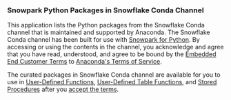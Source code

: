 ### Snowpark Python Packages in Snowflake Conda Channel

This application lists the Python packages from the Snowflake Conda channel that is maintained and supported by Anaconda. The Snowflake Conda channel has been built for use with <a href='https://www.snowflake.com/snowpark-for-python/'>Snowpark for Python</a>. By accessing or using the contents in the channel, you acknowledge and agree that you have read, understood, and agree to be bound by the <a href='https://legal.anaconda.com/policies/en/?name=terms-of-service#embedded-end-customer-terms' target='_blank'>Embedded End Customer Terms</a> to <a href='https://legal.anaconda.com/policies/en/?name=terms-of-service' target='_blank'>Anaconda's Terms of Service</a>.

The curated packages in Snowflake Conda channel are available for you to use in <a href='https://docs.snowflake.com/en/developer-guide/snowpark/python/creating-udfs.html'>User-Defined Functions</a>, <a href='https://docs.snowflake.com/en/developer-guide/udf/python/udf-python-tabular-functions.html'>User-Defined Table Functions</a>, and <a href='https://docs.snowflake.com/en/sql-reference/stored-procedures-python.html'>Stored Procedures</a> after you <a href='https://docs.snowflake.com/en/developer-guide/udf/python/udf-python-packages.html#getting-started'>accept the terms</a>.
